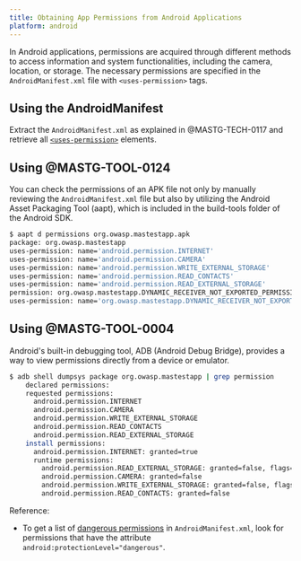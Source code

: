 ```yaml
--- 
title: Obtaining App Permissions from Android Applications
platform: android 
---
```


In Android applications, permissions are acquired through different methods to access information and system functionalities, including the camera, location, or storage. The necessary permissions are specified in the `AndroidManifest.xml` file with `<uses-permission>` tags.

## Using the AndroidManifest

Extract the `AndroidManifest.xml` as explained in @MASTG-TECH-0117 and retrieve all [`<uses-permission>`](https://developer.android.com/guide/topics/manifest/uses-permission-element) elements.

## Using @MASTG-TOOL-0124

You can check the permissions of an APK file not only by manually reviewing the `AndroidManifest.xml` file but also by utilizing the Android Asset Packaging Tool (aapt), which is included in the build-tools folder of the Android SDK.

```bash
$ aapt d permissions org.owasp.mastestapp.apk
package: org.owasp.mastestapp
uses-permission: name='android.permission.INTERNET'
uses-permission: name='android.permission.CAMERA'
uses-permission: name='android.permission.WRITE_EXTERNAL_STORAGE'
uses-permission: name='android.permission.READ_CONTACTS'
uses-permission: name='android.permission.READ_EXTERNAL_STORAGE'
permission: org.owasp.mastestapp.DYNAMIC_RECEIVER_NOT_EXPORTED_PERMISSION
uses-permission: name='org.owasp.mastestapp.DYNAMIC_RECEIVER_NOT_EXPORTED_PERMISSION'
```

## Using @MASTG-TOOL-0004

Android's built-in debugging tool, ADB (Android Debug Bridge), provides a way to view permissions directly from a device or emulator.

```bash
$ adb shell dumpsys package org.owasp.mastestapp | grep permission
    declared permissions:
    requested permissions:
      android.permission.INTERNET
      android.permission.CAMERA
      android.permission.WRITE_EXTERNAL_STORAGE
      android.permission.READ_CONTACTS
      android.permission.READ_EXTERNAL_STORAGE
    install permissions:
      android.permission.INTERNET: granted=true
      runtime permissions:
        android.permission.READ_EXTERNAL_STORAGE: granted=false, flags=[ RESTRICTION_INSTALLER_EXEMPT]
        android.permission.CAMERA: granted=false
        android.permission.WRITE_EXTERNAL_STORAGE: granted=false, flags=[ RESTRICTION_INSTALLER_EXEMPT]
        android.permission.READ_CONTACTS: granted=false
```

Reference:

- To get a list of [dangerous permissions](https://android.googlesource.com/platform/frameworks/base/%2B/master/core/res/AndroidManifest.xml#886) in `AndroidManifest.xml`, look for permissions that have the attribute `android:protectionLevel="dangerous"`.

